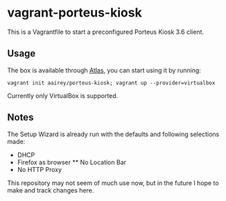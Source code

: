 # vagrant-porteus-kiosk

This is a Vagrantfile to start a preconfigured Porteus Kiosk 3.6 client.

## Usage

The box is available through [Atlas](https://atlas.hashicorp.com/aairey/porteus-kiosk), you can start using it by running:

```
vagrant init aairey/porteus-kiosk; vagrant up --provider=virtualbox
```
Currently only VirtualBox is supported.

## Notes
The Setup Wizard is already run with the defaults and following selections made:
* DHCP
* Firefox as browser
** No Location Bar
* No HTTP Proxy

This repository may not seem of much use now, but in the future I hope to make and track changes here.
